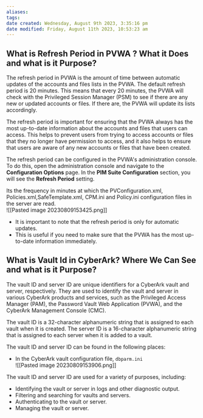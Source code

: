 ```yaml
---
aliases: 
tags: 
date created: Wednesday, August 9th 2023, 3:35:16 pm
date modified: Friday, August 11th 2023, 10:53:23 am
---
```


## What is Refresh Period in PVWA ? What it Does and what is it Purpose?

The refresh period in PVWA is the amount of time between automatic updates of the accounts and files lists in the PVWA. The default refresh period is 20 minutes. This means that every 20 minutes, the PVWA will check with the Privileged Session Manager (PSM) to see if there are any new or updated accounts or files. If there are, the PVWA will update its lists accordingly.

The refresh period is important for ensuring that the PVWA always has the most up-to-date information about the accounts and files that users can access. This helps to prevent users from trying to access accounts or files that they no longer have permission to access, and it also helps to ensure that users are aware of any new accounts or files that have been created.

The refresh period can be configured in the PVWA's administration console. To do this, open the administration console and navigate to the **Configuration Options** page. In the **PIM Suite Configuration** section, you will see the **Refresh Period** setting. 

Its the frequency in minutes at which the PVConfiguration.xml, Policies.xml,SafeTemplate.xml, CPM.ini and Policy.ini configuration files in the server are read.  
![[Pasted image 20230809153425.png]]
- It is important to note that the refresh period is only for automatic updates. 
- This is useful if you need to make sure that the PVWA has the most up-to-date information immediately.

## What is Vault Id in CyberArk? Where We Can See and what is it Purpose?

The vault ID and server ID are unique identifiers for a CyberArk vault and server, respectively. They are used to identify the vault and server in various CyberArk products and services, such as the Privileged Access Manager (PAM), the Password Vault Web Application (PVWA), and the CyberArk Management Console (CMC).

The vault ID is a 32-character alphanumeric string that is assigned to each vault when it is created. The server ID is a 16-character alphanumeric string that is assigned to each server when it is added to a vault.

The vault ID and server ID can be found in the following places:

- In the CyberArk vault configuration file, `dbparm.ini`  
![[Pasted image 20230809153906.png]]

The vault ID and server ID are used for a variety of purposes, including:

- Identifying the vault or server in logs and other diagnostic output.
- Filtering and searching for vaults and servers.
- Authenticating to the vault or server.
- Managing the vault or server.
